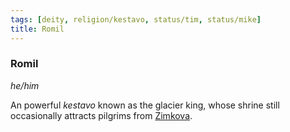 ```yaml
---
tags: [deity, religion/kestavo, status/tim, status/mike]
title: Romil
---
```

### Romil
*he/him*

An powerful *kestavo* known as the glacier king, whose shrine still occasionally attracts pilgrims from [Zimkova](<../../../gazetteer/greater-sembara/zimkova/zimkova.md>).

